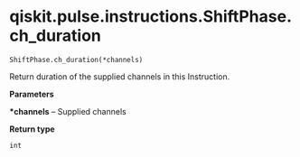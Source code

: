 # qiskit.pulse.instructions.ShiftPhase.ch\_duration

`ShiftPhase.ch_duration(*channels)`

Return duration of the supplied channels in this Instruction.

**Parameters**

**\*channels** – Supplied channels

**Return type**

`int`
